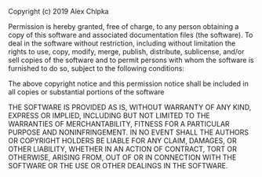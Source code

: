 Copyright (c) 2019 Alex Chlpka

Permission is hereby granted, free of charge, to any person obtaining a copy of this software and associated documentation files (the 
software). To deal in the software without restriction, including without limitation the rights to use, copy, modify, merge, publish, 
distribute, sublicense, and/or sell copies of the software and to permit persons with whom the software is furnished to do so, subject
to the following conditions: 

The above copyright notice and this permission notice shall be included in all copies or substantial portions of the software

THE SOFTWARE IS PROVIDED AS IS, WITHOUT WARRANTY OF ANY KIND, EXPRESS OR IMPLIED, INCLUDING BUT NOT LIMITED TO THE WARRANTIES OF 
MERCHANTABILITY, FITNESS FOR A PARTICULAR PURPOSE AND  NONINFRINGEMENT. IN NO EVENT SHALL THE AUTHORS OR COPYRIGHT HOLDERS BE LIABLE FOR ANY CLAIM, DAMAGES, OR OTHER LIABILITY, WHETHER IN AN ACTION OF CONTRACT, TORT OR OTHERWISE, ARISING FROM, OUT OF OR IN CONNECTION WITH THE 
SOFTWARE OR THE USE OR OTHER DEALINGS IN THE SOFTWARE.
